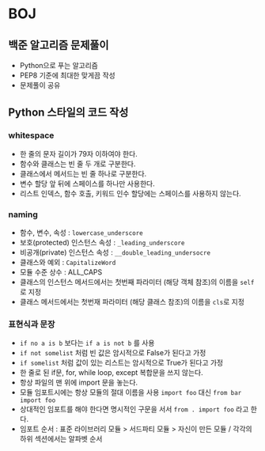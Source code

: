 # BOJ
## 백준 알고리즘 문제풀이
- Python으로 푸는 알고리즘
- PEP8 기준에 최대한 맞게끔 작성
- 문제풀이 공유

## Python 스타일의 코드 작성
### whitespace

- 한 줄의 문자 길이가 79자 이하여야 한다.
- 함수와 클래스는 빈 줄 두 개로 구분한다.
- 클래스에서 메서드는 빈 줄 하나로 구분한다.
- 변수 할당 앞 뒤에 스페이스를 하나만 사용한다.
- 리스트 인덱스, 함수 호출, 키워드 인수 할당에는 스페이스를 사용하지 않는다.


### naming

- 함수, 변수, 속성 : `lowercase_underscore`
- 보호(protected) 인스턴스 속성 : `_leading_underscore`
- 비공개(private) 인스턴스 속성 : `__double_leading_undersocre`
- 클래스와 예외 : `CapitalizeWord`
- 모듈 수준 상수 : ALL_CAPS
- 클래스의 인스턴스 메서드에서는 첫번째 파라미터 (해당 객체 참조)의 이름을 `self`로 지정
- 클래스 메서드에서는 첫번재 파라미터 (해당 클래스 참조)의 이름을 `cls`로 지정


### 표현식과 문장
- `if no a is b` 보다는 `if a is not b` 를 사용
- `if not somelist` 처럼 빈 값은 암시적으로 False가 된다고 가정
- `if somelist` 처럼 값이 있는 리스트는 암시적으로 True가 된다고 가정
- 한 줄로 된 if문, for, while loop, except 복합문을 쓰지 않는다.
- 항상 파일의 맨 위에 import 문을 놓는다.
- 모듈 임포트시에는 항상 모듈의 절대 이름을 사용 `import foo` 대신 `from bar import foo`
- 상대적인 임포트를 해야 한다면 명시적인 구문을 서서 `from . import foo` 라고 한다.
- 임포트 순서 : 표준 라이브러리 모듈 > 서드파티 모듈 > 자신이 만든 모듈 / 각각의 하위 섹션에서는 알파벳 순서
